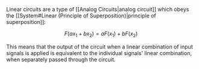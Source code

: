 Linear circuits are a type of [[Analog Circuits|analog circuit]] which obeys the [[System#Linear (Principle of Superposition)|principle of superposition]]:

$$
F(ax_1+bx_2) = aF(x_1) + bF(x_2)
$$

This means that the output of the circuit when a linear combination of input signals is applied is equivalent to the individual signals' linear combination, when separately passed through the circuit.